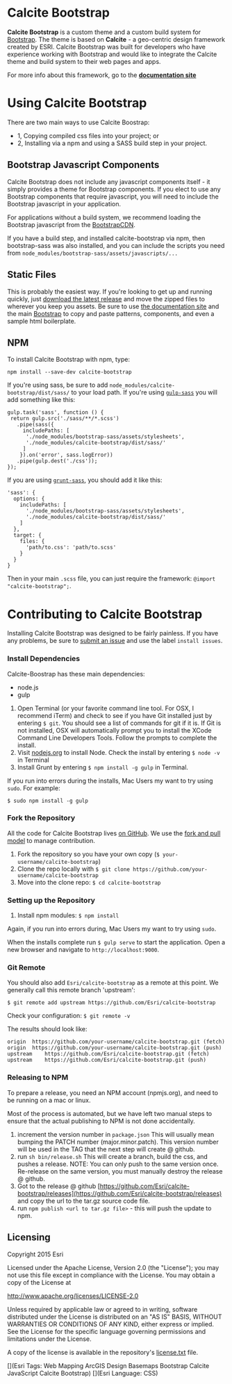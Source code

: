 # Calcite Bootstrap

**Calcite Bootstrap** is a custom theme and a custom build system for [Bootstrap](http://getbootstrap.com). The theme is based on **Calcite** - a geo-centric design framework created by ESRI. Calcite Bootstrap was built for developers who have experience working with Bootstrap and would like to integrate the Calcite theme and build system to their web pages and apps.

For more info about this framework, go to the **[documentation site](http://esri.github.io/calcite-bootstrap/)**

# Using Calcite Bootstrap

There are two main ways to use Calcite Boostrap:
- 1, Copying compiled css files into your project; or
- 2, Installing via a npm and using a SASS build step in your project.

## Bootstrap Javascript Components
Calcite Bootstrap does not include any javascript components itself - it simply provides a theme for Bootstrap components. If you elect to use any Bootstrap components that require javascript, you will need to include the Bootstrap javascript in your application.

For applications without a build system, we recommend loading the Bootstrap javascript from the [BootstrapCDN](https://www.bootstrapcdn.com/).

If you have a build step, and installed calcite-bootstrap via npm, then bootstrap-sass was also installed, and you can include the scripts you need from `node_modules/bootstrap-sass/assets/javascripts/...`


## Static Files

This is probably the easiest way. If you're looking to get up and running quickly, just [download the latest release](https://github.com/esri/calcite-bootstrap/releases) and move the zipped files to wherever you keep you assets. Be sure to use [the documentation site](http://esri.github.io/calcite-bootstrap/) and the main [Bootstrap](http://getbootstrap.com) to copy and paste patterns, components, and even a sample html boilerplate.

## NPM

To install Calcite Bootstrap with npm, type:

```
npm install --save-dev calcite-bootstrap
```

If you're using sass, be sure to add `node_modules/calcite-bootstrap/dist/sass/` to your load path. If you're using [`gulp-sass`](https://github.com/dlmanning/gulp-sass) you will add something like this:

```
gulp.task('sass', function () {
 return gulp.src('./sass/**/*.scss')
   .pipe(sass({
     includePaths: [
      './node_modules/bootstrap-sass/assets/stylesheets',
      './node_modules/calcite-bootstrap/dist/sass/'
     ]
    }).on('error', sass.logError))
   .pipe(gulp.dest('./css'));
});
```

If you are using [`grunt-sass`](https://github.com/sindresorhus/grunt-sass), you should add it like this:

```
'sass': {
  options: {
    includePaths: [
      './node_modules/bootstrap-sass/assets/stylesheets',
      './node_modules/calcite-bootstrap/dist/sass/'
    ]
  },
  target: {
    files: {
      'path/to.css': 'path/to.scss'
    }
  }
}
```

Then in your main `.scss` file, you can just require the framework: `@import "calcite-bootstrap";`.

# Contributing to Calcite Bootstrap

Installing Calcite Bootstrap was designed to be fairly painless. If you have any problems, be sure to [submit an issue](https://github.com/Esri/calcite-bootstrap/issues/) and use the label `install issues`.


### Install Dependencies

Calcite-Boostrap has these main dependencies:

- node.js
- gulp

1. Open Terminal (or your favorite command line tool. For OSX, I recommend iTerm) and check to see if you have Git installed just by entering `$ git`. You should see a list of commands for git if it is. If Git is not installed, OSX will automatically prompt you to install the XCode Command Line Developers Tools. Follow the prompts to complete the install.
2. Visit [nodejs.org](http://nodejs.org/) to install Node. Check the install by entering `$ node -v` in Terminal
3. Install Grunt by entering `$ npm install -g gulp` in Terminal.

If you run into errors during the installs, Mac Users my want to try using `sudo`. For example:

`$ sudo npm install -g gulp`

### Fork the Repository

All the code for Calcite Bootstrap lives [on GitHub](https://github.com/Esri/calcite-bootstrap). We use the [fork and pull model](https://help.github.com/articles/using-pull-requests/) to manage contribution.

1. Fork the repository so you have your own copy (`$ your-username/calcite-bootstrap`)
2. Clone the repo locally with `$ git clone https://github.com/your-username/calcite-bootstrap`
3. Move into the clone repo:  `$ cd calcite-bootstrap`

### Setting up the Repository

1. Install npm modules: `$ npm install`

Again, if you run into errors during, Mac Users my want to try using `sudo`.

When the installs complete run `$ gulp serve` to start the application. Open a new browser and navigate to `http://localhost:9000`.

### Git Remote
You should also add `Esri/calcite-bootstrap` as a remote at this point. We generally call this remote branch 'upstream':

```
$ git remote add upstream https://github.com/Esri/calcite-bootstrap
```

Check your configuration: `$ git remote -v`

The results should look like:
```
origin	https://github.com/your-username/calcite-bootstrap.git (fetch)
origin	https://github.com/your-username/calcite-bootstrap.git (push)
upstream	https://github.com/Esri/calcite-bootstrap.git (fetch)
upstream	https://github.com/Esri/calcite-bootstrap.git (push)
```




### Releasing to NPM
To prepare a release, you need an NPM account (npmjs.org), and need to be running on a mac or linux.

Most of the process is automated, but we have left two manual steps to ensure that the actual publishing to NPM is not done accidentally.

1. increment the version number in `package.json` This will usually mean bumping the PATCH number (major.minor.patch). This version number will be used in the TAG that the next step will create @ github.
1. run `sh bin/release.sh` This will create a branch, build the css, and pushes a release. NOTE: You can only push to the same version once. Re-release on the same version, you must manually destroy the release @ github.
1. Got to the release @ github [https://github.com/Esri/calcite-bootstrap/releases](https://github.com/Esri/calcite-bootstrap/releases) and copy the url to the tar.gz source code file.
1. run `npm publish <url to tar.gz file>` - this will push the update to npm.

## Licensing
Copyright 2015 Esri

Licensed under the Apache License, Version 2.0 (the "License");
you may not use this file except in compliance with the License.
You may obtain a copy of the License at

   http://www.apache.org/licenses/LICENSE-2.0

Unless required by applicable law or agreed to in writing, software
distributed under the License is distributed on an "AS IS" BASIS,
WITHOUT WARRANTIES OR CONDITIONS OF ANY KIND, either express or implied.
See the License for the specific language governing permissions and
limitations under the License.

A copy of the license is available in the repository's [license.txt](https://github.com/Esri/calcite-bootstrap/blob/master/license.txt) file.

[](Esri Tags: Web Mapping ArcGIS Design Basemaps Bootstrap Calcite JavaScript Calcite Bootstrap)
[](Esri Language: CSS)
